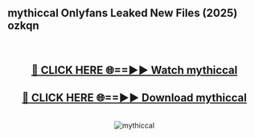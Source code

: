 <h2>mythiccal Onlyfans Leaked New Files (2025) ozkqn</h2>
<br>
<div align="center">
<h2><a href="https://mediafiles.top/mythiccal&ref=git" rel="nofollow">🔴 CLICK HERE 🌐==►► Watch mythiccal</a></h2>
<h2><a href="https://mediafiles.top/mythiccal&ref=git" rel="nofollow">🔴 CLICK HERE 🌐==►► Download mythiccal</a></h2>
<br>
<a href="https://mediafiles.top/mythiccal&ref=git" rel="nofollow" data-target="animated-image.originalLink"><img src="https://i.ibb.co.com/xMMVF88/686577567.gif" alt="mythiccal" style="max-width: 100%; display: inline-block;" data-target="animated-image.originalImage"></a>
</div>
<br>
<br>